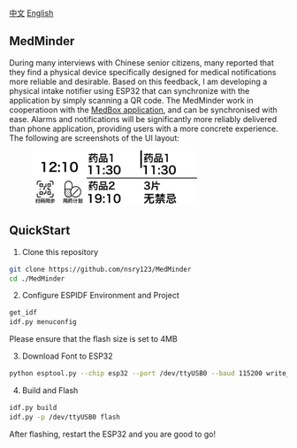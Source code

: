 [中文](https://github.com/nsry123/MedMinder/main/README_CN.md) [English](https://github.com/nsry123/MedMinder/main/README.md)
## MedMinder
During many interviews with Chinese senior citizens, many reported that they find a physical device specifically designed for medical notifications more reliable and desirable. Based on this feedback, I am developing a physical intake notifier using ESP32 that can synchronize with the application by simply scanning a QR code. The MedMinder work in cooperatioon with the [MedBox application](https://github.com/nsry123/MedBox), and can be synchronised with ease. Alarms and notifications will be significantly more reliably delivered than phone application, providing users with a more concrete experience.
The following are screenshots of the UI layout:

<figure class="main">
    <img src="https://github.com/nsry123/MedMinder/blob/main/images/%E4%B8%BB%E9%A1%B5.webp" width="100"/><img src="https://github.com/nsry123/MedMinder/blob/main/images/%E8%8D%AF%E5%93%81%E5%88%97%E8%A1%A8.webp" width="100"/><img src="https://github.com/nsry123/MedMinder/blob/main/images/%E8%8D%AF%E5%93%81%E8%AF%A6%E6%83%85.webp" width="100"/>
</figure>

## QuickStart

1. Clone this repository
```bash
git clone https://github.com/nsry123/MedMinder
cd ./MedMinder
```

2. Configure ESPIDF Environment and Project
```bash
get_idf
idf.py menuconfig
```
Please ensure that the flash size is set to 4MB

3. Download Font to ESP32
```bash
python esptool.py --chip esp32 --port /dev/ttyUSB0 --baud 115200 write_flash -z 0x15D000 myFont.bin
```

4. Build and Flash
 ```bash
idf.py build
idf.py -p /dev/ttyUSB0 flash
```
After flashing, restart the ESP32 and you are good to go!
